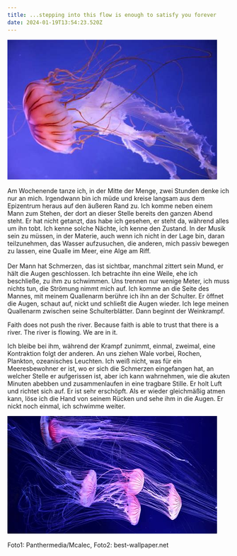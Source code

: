 ```yaml
---
title: ...stepping into this flow is enough to satisfy you forever
date: 2024-01-19T13:54:23.520Z
---
```

![](/uploads/qualle-rot.jpeg)

Am Wochenende tanze ich, in der Mitte der Menge, zwei Stunden denke ich nur an mich. Irgendwann bin ich müde und kreise langsam aus dem Epizentrum heraus auf den äußeren Rand zu. Ich komme neben einem Mann zum Stehen, der dort an dieser Stelle bereits den ganzen Abend steht. Er hat nicht getanzt, das habe ich gesehen, er steht da, während alles um ihn tobt. Ich kenne solche Nächte, ich kenne den Zustand. In der Musik sein zu müssen, in der Materie, auch wenn ich nicht in der Lage bin, daran teilzunehmen, das Wasser aufzusuchen, die anderen, mich passiv bewegen zu lassen, eine Qualle im Meer, eine Alge am Riff.\
\
Der Mann hat Schmerzen, das ist sichtbar, manchmal zittert sein Mund, er hält die Augen geschlossen. Ich betrachte ihn eine Weile, ehe ich beschließe, zu ihm zu schwimmen. Uns trennen nur wenige Meter, ich muss nichts tun, die Strömung nimmt mich auf. Ich komme an die Seite des Mannes, mit meinem Quallenarm berühre ich ihn an der Schulter. Er öffnet die Augen, schaut auf, nickt und schließt die Augen wieder. Ich lege meinen Quallenarm zwischen seine Schulterblätter. Dann beginnt der Weinkrampf.

Faith does not push the river. Because faith is able to trust that there is a river. The river is flowing. We are in it.

Ich bleibe bei ihm, während der Krampf zunimmt, einmal, zweimal, eine Kontraktion folgt der anderen. An uns ziehen Wale vorbei, Rochen, Plankton, ozeanisches Leuchten. Ich weiß nicht, was für ein Meeresbewohner er ist, wo er sich die Schmerzen eingefangen hat, an welcher Stelle er aufgerissen ist, aber ich kann wahrnehmen, wie die akuten Minuten abebben und zusammenlaufen in eine tragbare Stille. Er holt Luft und richtet sich auf. Er ist sehr erschöpft. Als er wieder gleichmäßig atmen kann, löse ich die Hand von seinem Rücken und sehe ihm in die Augen. Er nickt noch einmal, ich schwimme weiter.

![](/uploads/quallen-rosa.jpeg)

[](https://de.best-wallpaper.net/Pink-jellyfish-underwater-beautiful_wallpapers.html)











Foto1: Panthermedia/Mcalec, Foto2: best-wallpaper.net